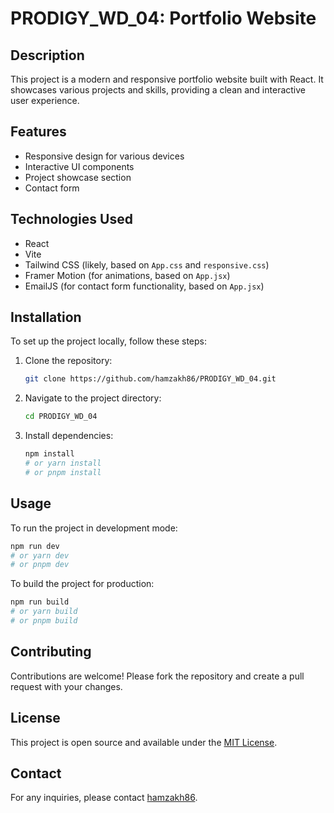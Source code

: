 # PRODIGY_WD_04: Portfolio Website

## Description

This project is a modern and responsive portfolio website built with React. It showcases various projects and skills, providing a clean and interactive user experience.

## Features

- Responsive design for various devices
- Interactive UI components
- Project showcase section
- Contact form

## Technologies Used

- React
- Vite
- Tailwind CSS (likely, based on `App.css` and `responsive.css`)
- Framer Motion (for animations, based on `App.jsx`)
- EmailJS (for contact form functionality, based on `App.jsx`)

## Installation

To set up the project locally, follow these steps:

1. Clone the repository:

   ```bash
   git clone https://github.com/hamzakh86/PRODIGY_WD_04.git
   ```

2. Navigate to the project directory:

   ```bash
   cd PRODIGY_WD_04
   ```

3. Install dependencies:

   ```bash
   npm install
   # or yarn install
   # or pnpm install
   ```

## Usage

To run the project in development mode:

```bash
npm run dev
# or yarn dev
# or pnpm dev
```

To build the project for production:

```bash
npm run build
# or yarn build
# or pnpm build
```

## Contributing

Contributions are welcome! Please fork the repository and create a pull request with your changes.

## License

This project is open source and available under the [MIT License](LICENSE).

## Contact

For any inquiries, please contact [hamzakh86](https://github.com/hamzakh86).


